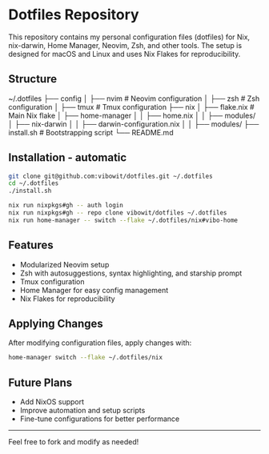 # Dotfiles Repository

This repository contains my personal configuration files (dotfiles) for Nix, nix-darwin, Home Manager, Neovim, Zsh, and other tools.
The setup is designed for macOS and Linux and uses Nix Flakes for reproducibility.

## Structure

~/.dotfiles
├── config
│   ├── nvim        # Neovim configuration
│   ├── zsh         # Zsh configuration
│   ├── tmux        # Tmux configuration
├── nix
│   ├── flake.nix   # Main Nix flake
│   ├── home-manager
│   │   ├── home.nix
│   │   ├── modules/
│   ├── nix-darwin
│   │   ├── darwin-configuration.nix
│   │   ├── modules/
├── install.sh      # Bootstrapping script
└── README.md


## Installation - automatic

```sh
git clone git@github.com:vibowit/dotfiles.git ~/.dotfiles
cd ~/.dotfiles
./install.sh

nix run nixpkgs#gh -- auth login
nix run nixpkgs#gh -- repo clone vibowit/dotfiles ~/.dotfiles
nix run home-manager -- switch --flake ~/.dotfiles/nix#vibo-home
```

## Features

- Modularized Neovim setup
- Zsh with autosuggestions, syntax highlighting, and starship prompt
- Tmux configuration
- Home Manager for easy config management
- Nix Flakes for reproducibility


## Applying Changes

After modifying configuration files, apply changes with:

```sh
home-manager switch --flake ~/.dotfiles/nix

```


## Future Plans

- Add NixOS support
- Improve automation and setup scripts
- Fine-tune configurations for better performance

---

Feel free to fork and modify as needed!

